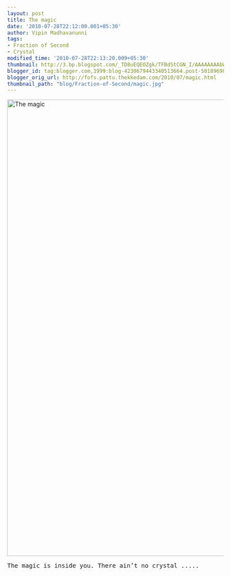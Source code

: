 ```yaml
---
layout: post
title: The magic
date: '2010-07-28T22:12:00.001+05:30'
author: Vipin Madhavanunni
tags:
- Fraction of Second
- Crystal
modified_time: '2010-07-28T22:13:20.009+05:30'
thumbnail: http://3.bp.blogspot.com/_TD8uEQEOZgk/TFBdStCGN_I/AAAAAAAAbWQ/agx91Q2Zwng/s72-c/vipintm-20100728-001.JPG
blogger_id: tag:blogger.com,1999:blog-4230679443340513664.post-5018969803484664917
blogger_orig_url: http://fofs.pattu.thekkedam.com/2010/07/magic.html
thumbnail_path: "blog/Fraction-of-Second/magic.jpg"
---
```

<a data-flickr-embed="true"  href="https://www.flickr.com/photos/vipintm/5845116072/in/dateposted-public/" title="The magic"><img src="https://farm4.staticflickr.com/3437/5845116072_37de606258_o.jpg" width="1600" height="1063" alt="The magic"></a><script async src="//embedr.flickr.com/assets/client-code.js" charset="utf-8"></script>
<pre>
The magic is inside you. There ain’t no crystal .....
</pre>
